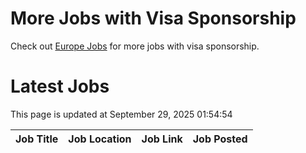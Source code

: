 # More Jobs with Visa Sponsorship

Check out [Europe Jobs](https://github.com/sureshparimi/europejobs#latest-jobs) for more jobs with visa sponsorship.

# Latest Jobs

This page is updated at September 29, 2025 01:54:54

| Job Title | Job Location | Job Link | Job Posted |
| --- | --- | --- | --- |
